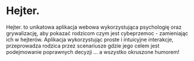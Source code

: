 # Hejter.
Hejter. to unikatowa aplikacja webowa wykorzystująca psychologię oraz grywalizację, aby pokazać rodzicom czym jest cybeprzemoc - zamieniając ich w hejterów. Aplikacja wykorzystując proste i intuicyjne interakcje, przeprowadza rodzica przez scenariusze gdzie jego celem jest podejmowanie poprawnych decyzji ... a wszystko okruszone humorem!

